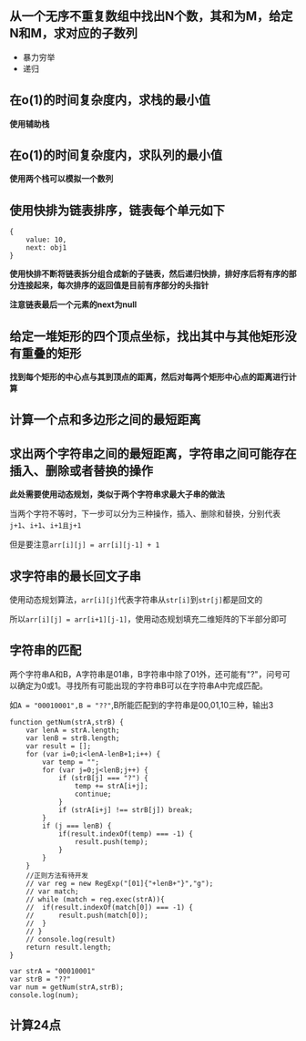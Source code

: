 ## 从一个无序不重复数组中找出N个数，其和为M，给定N和M，求对应的子数列

* 暴力穷举
* 递归

## 在o(1)的时间复杂度内，求栈的最小值

**使用辅助栈**

## 在o(1)的时间复杂度内，求队列的最小值

**使用两个栈可以模拟一个数列**

## 使用快排为链表排序，链表每个单元如下

    {
        value: 10,
        next: obj1
    }

**使用快排不断将链表拆分组合成新的子链表，然后递归快排，排好序后将有序的部分连接起来，每次排序的返回值是目前有序部分的头指针**

**注意链表最后一个元素的next为null**

## 给定一堆矩形的四个顶点坐标，找出其中与其他矩形没有重叠的矩形

**找到每个矩形的中心点与其到顶点的距离，然后对每两个矩形中心点的距离进行计算**

## 计算一个点和多边形之间的最短距离

## 求出两个字符串之间的最短距离，字符串之间可能存在插入、删除或者替换的操作

**此处需要使用动态规划，类似于两个字符串求最大子串的做法**

当两个字符不等时，下一步可以分为三种操作，插入、删除和替换，分别代表`j+1`、`i+1`、`i+1且j+1`

但是要注意`arr[i][j] = arr[i][j-1] + 1`

## 求字符串的最长回文子串

使用动态规划算法，`arr[i][j]`代表字符串从`str[i]`到`str[j]`都是回文的

所以`arr[i][j] = arr[i+1][j-1]`，使用动态规划填充二维矩阵的下半部分即可

## 字符串的匹配

两个字符串A和B，A字符串是01串，B字符串中除了01外，还可能有"?"，问号可以确定为0或1。寻找所有可能出现的字符串B可以在字符串A中完成匹配。

如`A = "00010001",B = "??"`,B所能匹配到的字符串是00,01,10三种，输出3

	function getNum(strA,strB) {
		var lenA = strA.length;
		var lenB = strB.length;
		var result = [];
		for (var i=0;i<lenA-lenB+1;i++) {
			var temp = "";
			for (var j=0;j<lenB;j++) {
				if (strB[j] === "?") {
					temp += strA[i+j];
					continue;
				}
				if (strA[i+j] !== strB[j]) break;
			}
			if (j === lenB) {
				if(result.indexOf(temp) === -1) {
					result.push(temp);
				}
			}
		}
		//正则方法有待开发
		// var reg = new RegExp("[01]{"+lenB+"}","g");
		// var match;
		// while (match = reg.exec(strA)){
		// 	if(result.indexOf(match[0]) === -1) {
		// 		result.push(match[0]);
		// 	}
		// }
		// console.log(result)
		return result.length;
	}
	
	var strA = "00010001"
	var strB = "??"
	var num = getNum(strA,strB);
	console.log(num);


## 计算24点

